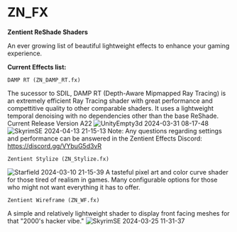# ZN_FX
**Zentient ReShade Shaders**

An ever growing list of beautiful lightweight effects to enhance your gaming experience.

**Current Effects list:**
    
    DAMP RT (ZN_DAMP_RT.fx)
The sucessor to SDIL, DAMP RT (Depth-Aware Mipmapped Ray Tracing) is an extremely efficient Ray Tracing shader with great performance and compettitive quality to other comparable shaders.
It uses a lightweight temporal denoising with no dependencies other than the base ReShade. Current Release Version A22
![UnityEmpty3d 2024-03-31 08-17-48](https://github.com/Zenteon/ZN_FX/assets/162768653/4beb46b7-4d33-479f-bf01-a99ca7a389c7)
![SkyrimSE 2024-04-13 21-15-13](https://github.com/Zenteon/ZN_FX/assets/162768653/da074bda-5ccc-48a1-9fd9-1cd3c0a204f9)
Note: Any questions regarding settings and performance can be answered in the
Zentient Effects Discord: https://discord.gg/VYbuG5d3vR



    Zentient Stylize (ZN_Stylize.fx)
![Starfield 2024-03-10 21-15-39](https://github.com/Zenteon/ZN_FX/assets/162768653/89283d29-43ee-40ca-b8e8-cde51da4b6ba)
A tasteful pixel art and color curve shader for those tired of realism in games.
Many configurable options for those who might not want everything it has to offer.

    Zentient Wireframe (ZN_WF.fx)
A simple and relatively lightweight shader to display front facing meshes for that "2000's hacker vibe."
![SkyrimSE 2024-03-25 11-31-37](https://github.com/Zenteon/ZN_FX/assets/162768653/09ad805e-3b31-4023-8ff7-a3c07b14a914)
